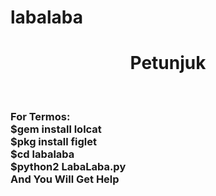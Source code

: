 # labalaba
<h1><b><center>Petunjuk</center></h1><br>
<h3>For Termos:<br>
$gem install lolcat<br>
$pkg install figlet<br>
$cd labalaba<br>
$python2 LabaLaba.py<br>
And You Will Get Help
